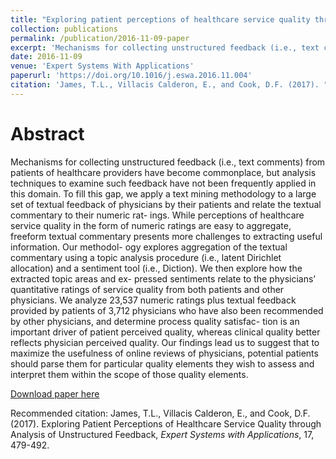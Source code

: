 ```yaml
---
title: "Exploring patient perceptions of healthcare service quality through analysis of unstructured feedback"
collection: publications
permalink: /publication/2016-11-09-paper
excerpt: 'Mechanisms for collecting unstructured feedback (i.e., text comments) from patients of healthcare providers have become commonplace, but analysis techniques to examine such feedback have not been frequently applied in this domain. To fill this gap, we apply a text mining methodology to a large set of textual feedback of physicians by their patients and relate the textual commentary to their numeric ratings. While perceptions of healthcare service quality in the form of numeric ratings are easy to aggregate, freeform textual commentary presents more challenges to extracting useful information. Our methodology explores aggregation of the textual commentary using a topic analysis procedure (i.e., latent Dirichlet allocation) and a sentiment tool (i.e., Diction). We then explore how the extracted topic areas and expressed sentiments relate to the physicians’ quantitative ratings of service quality from both patients and other physicians. We analyze 23,537 numeric ratings plus textual feedback provided by patients of 3,712 physicians who have also been recommended by other physicians, and determine process quality satisfaction is an important driver of patient perceived quality, whereas clinical quality better reflects physician perceived quality. Our findings lead us to suggest that to maximize the usefulness of online reviews of physicians, potential patients should parse them for particular quality elements they wish to assess and interpret them within the scope of those quality elements.'
date: 2016-11-09
venue: 'Expert Systems With Applications'
paperurl: 'https://doi.org/10.1016/j.eswa.2016.11.004'
citation: 'James, T.L., Villacis Calderon, E., and Cook, D.F. (2017). "Exploring Patient Perceptions of Healthcare Service Quality through Analysis of Unstructured Feedback", <i> Expert Systems with Applications </i>, 17, 479-492.'
---
```

Abstract
======

Mechanisms for collecting unstructured feedback (i.e., text comments) from patients of healthcare providers have become commonplace, but analysis techniques to examine such feedback have not been frequently applied in this domain. To fill this gap, we apply a text mining methodology to a large set of textual feedback of physicians by their patients and relate the textual commentary to their numeric rat- ings. While perceptions of healthcare service quality in the form of numeric ratings are easy to aggregate, freeform textual commentary presents more challenges to extracting useful information. Our methodol- ogy explores aggregation of the textual commentary using a topic analysis procedure (i.e., latent Dirichlet allocation) and a sentiment tool (i.e., Diction). We then explore how the extracted topic areas and ex- pressed sentiments relate to the physicians’ quantitative ratings of service quality from both patients and other physicians. We analyze 23,537 numeric ratings plus textual feedback provided by patients of 3,712 physicians who have also been recommended by other physicians, and determine process quality satisfac- tion is an important driver of patient perceived quality, whereas clinical quality better reflects physician perceived quality. Our findings lead us to suggest that to maximize the usefulness of online reviews of physicians, potential patients should parse them for particular quality elements they wish to assess and interpret them within the scope of those quality elements.

[Download paper here](https://doi.org/10.1016/j.eswa.2016.11.004)

Recommended citation: James, T.L., Villacis Calderon, E., and Cook, D.F. (2017). Exploring Patient Perceptions of Healthcare Service Quality through Analysis of Unstructured Feedback, <i>Expert Systems with Applications</i>, 17, 479-492. 